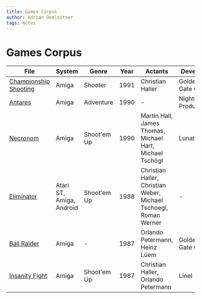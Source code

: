 ```yaml
---
title: Games Corpus
author: Adrian Demleitner
tags: Notes
---
```

# Games Corpus

| File                                                      | System                   | Genre       | Year | Actants                                                           | Developer             | Publisher | wikidata   |
| --------------------------------------------------------- | ------------------------ | ----------- | ---- | ----------------------------------------------------------------- | --------------------- | --------- | ---------- |
| [Championship Shooting](games/Championship%20Shooting.md) | Amiga                    | Shooter     | 1991 | Christian Haller                                                  | Golden Gate Crew      | Golem     | \-         |
| [Antares](games/Antares.md)                             | Amiga                    | Adventure   | 1990 | \-                                                                | Nightmare Productions | \-        | \-         |
| [Necronom](games/Necronom.md)                           | Amiga                    | Shoot'em Up | 1990 | Martin Hall, James Thomas, Michael Hart, Michael Tschögl          | Lunatic               | Linel     | Q2688033   |
| [Eliminator](games/Eliminator.md)                       | Atari ST, Amiga, Android | Shoot'em Up | 1988 | Christian Haller, Christian Weber, Michael Tschoegl, Roman Werner | \-                    | \-        | \-         |
| [Ball Raider](games/Ball%20Raider.md)                     | Amiga                    | \-          | 1987 | Orlando Petermann, Heinz Lüem                                     | Golden Gate Crew      | \-        | Q104915714 |
| [Insanity Fight](games/Insanity%20Fight.md)               | Amiga                    | Shoot'em Up | 1987 | Christian Haller, Orlando Petermann                               | Linel                 | Microdeal | \-         |


